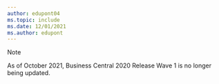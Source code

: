 ```yaml
---
author: edupont04
ms.topic: include
ms.date: 12/01/2021
ms.author: edupont
---
```

> [!NOTE]
> As of October 2021, Business Central 2020 Release Wave 1 is no longer being updated.
